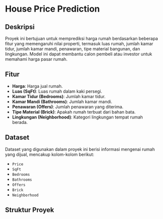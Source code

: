 # House Price Prediction

## Deskripsi
Proyek ini bertujuan untuk memprediksi harga rumah berdasarkan beberapa fitur yang memengaruhi nilai properti, termasuk luas rumah, jumlah kamar tidur, jumlah kamar mandi, penawaran, tipe material bangunan, dan lingkungan. Model ini dapat membantu calon pembeli atau investor untuk memahami harga pasar rumah.

## Fitur
- **Harga**: Harga jual rumah.
- **Luas (SqFt)**: Luas rumah dalam kaki persegi.
- **Kamar Tidur (Bedrooms)**: Jumlah kamar tidur.
- **Kamar Mandi (Bathrooms)**: Jumlah kamar mandi.
- **Penawaran (Offers)**: Jumlah penawaran yang diterima.
- **Tipe Material (Brick)**: Apakah rumah terbuat dari bahan bata.
- **Lingkungan (Neighborhood)**: Kategori lingkungan tempat rumah berada.

## Dataset
Dataset yang digunakan dalam proyek ini berisi informasi mengenai rumah yang dijual, mencakup kolom-kolom berikut:
- `Price`
- `SqFt`
- `Bedrooms`
- `Bathrooms`
- `Offers`
- `Brick`
- `Neighborhood`

## Struktur Proyek
